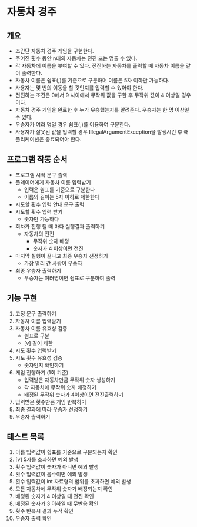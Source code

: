 # 자동차 경주
## 개요
- 초간단 자동차 경주 게임을 구현한다.
- 주어진 횟수 동안 n대의 자동차는 전진 또는 멈출 수 있다.
- 각 자동차에 이름을 부여할 수 있다. 전진하는 자동차를 출력할 때 자동차 이름을 같이 출력한다.
- 자동차 이름은 쉼표(,)를 기준으로 구분하며 이름은 5자 이하만 가능하다.
- 사용자는 몇 번의 이동을 할 것인지를 입력할 수 있어야 한다.
- 전진하는 조건은 0에서 9 사이에서 무작위 값을 구한 후 무작위 값이 4 이상일 경우이다.
- 자동차 경주 게임을 완료한 후 누가 우승했는지를 알려준다. 우승자는 한 명 이상일 수 있다.
- 우승자가 여러 명일 경우 쉼표(,)를 이용하여 구분한다.
- 사용자가 잘못된 값을 입력할 경우 IllegalArgumentException을 발생시킨 후 애플리케이션은 종료되어야 한다.

## 프로그램 작동 순서
- 프로그램 시작 문구 출력
- 플레이어에게 자동차 이름 입력받기
  - 입력은 쉼표를 기준으로 구분한다
  - 이름의 길이는 5자 이하로 제한한다
- 시도할 횟수 입력 안내 문구 출력
- 시도할 횟수 입력 받기
  - 숫자만 가능하다
- 회차가 진행 될 때 마다 실행결과 출력하기
  - 자동차의 전진
    - 무작위 숫자 배정
    - 숫자가 4 이상이면 전진
- 마지막 실행이 끝나고 최종 우승자 선정하기
  - 가장 멀리 간 사람이 우승자
- 최종 우승자 출력하기
  - 우승자는 여러명이면 쉼표로 구분하여 출력

## 기능 구현
1. 고정 문구 출력하기
2. 자동차 이름 입력받기
3. 자동차 이름 유효성 검증
   - 쉼표로 구분
   - [v] 길이 제한
4. 시도 횟수 입력받기
5. 시도 횟수 유효성 검증
   - 숫자인지 확인하기
6. 게임 진행하기 (1회 기준)
   - 입력받은 자동차만큼 무작위 숫자 생성하기
   - 각 자동차에 무작위 숫자 배정하기
   - 배정된 무작위 숫자가 4이상이면 전진출력하기
7. 입력받은 횟수만큼 게임 반복하기
8. 최종 결과에 따라 우승자 선정하기
9. 우승자 출력하기

## 테스트 목록
1. 이름 입력값이 쉽표를 기준으로 구분되는지 확인
2. [v] 5자를 초과하면 예외 발생
3. 횟수 입력값이 숫자가 아니면 예외 발생
4. 횟수 입력값이 음수이면 예외 발생
5. 횟수 입력값이 int 자료형의 범위를 초과하면 예외 발생
6. 모든 자동차에 무작위 숫자가 배정되는지 확인
7. 배정된 숫자가 4 이상일 때 전진 확인
8. 배정된 숫자가 3 이하일 때 무반응 확인
9. 횟수 반복시 결과 누적 확인
10. 우승자 출력 확인